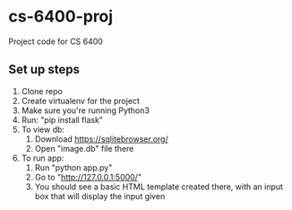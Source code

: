 # cs-6400-proj
Project code for CS 6400

## Set up steps
1. Clone repo 
2. Create virtualenv for the project
3. Make sure you're running Python3 
4. Run: "pip install flask" 
5. To view db:
   1. Download https://sqlitebrowser.org/
   2. Open "image.db" file there 
6. To run app: 
   1. Run "python app.py" 
   2. Go to "http://127.0.0.1:5000/" 
   3. You should see a basic HTML template created there, with an input box that will display the input given
